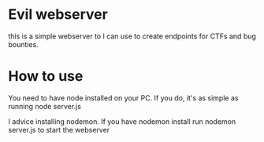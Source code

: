 # Evil webserver
this is a simple webserver to I can use to create endpoints for CTFs and bug bounties. 

# How to use
You need to have node installed on your PC. If you do, it's as simple as running node server.js

I advice installing nodemon. If you have nodemon install run nodemon server.js to start the webserver
